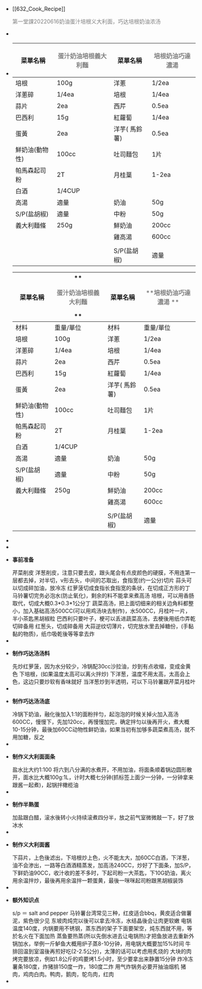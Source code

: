 - [[632_Cook_Recipe]] <p style="color:grey">第一堂課20220616奶油蛋汁培根义大利面，巧达培根奶油浓汤</p>
-
- | 菜單名稱     | <p style="color:grey">蛋汁奶油培根義大利麵</p> | 菜單名稱     |  <p style="color:grey">培根奶油巧達濃湯</p>  |
  |----------|------------|----------|-----------|
  | 培根       | 100g       | 洋蔥       | 1/2ea     |
  | 洋蔥碎      | 1/4ea      | 培根       | 1/4ea     |
  | 蒜片       | 2ea        | 西芹       | 0.5ea     |
  | 巴西利      | 15g        | 紅蘿蔔      | 1/4ea     |
  | 蛋黃       | 2ea        | 洋芋( 馬鈴薯) | 0.5ea     |
  | 鮮奶油(動物性) | 100cc      | 吐司麵包     | 1片        |
  | 帕馬森起司粉   | 2T         | 月桂葉      | 1-2ea     |
  | 白酒       | 1/4CUP     |          |           |
  | 高湯       | 適量         | 奶油       | 50g       |
  | S/P(盐胡椒) | 適量         | 中粉       | 50g       |
  | 義大利麵條    | 250g       | 鮮奶油      | 200cc     |
  |          |            | 雞高湯      | 600cc     |
  |          |            |          |           |
  |          |            | S/P(盐胡椒) | 適量        |
  
  
  | **菜單名稱** | **<p style="color:grey">蛋汁奶油培根義大利麵</p> ** | **菜單名稱** |  <p style="color:grey">**培根奶油巧達濃湯 **</p> |
  |---|---|---|---|
  | 材料 | 重量/單位 | 材料 | 重量/單位  |
  | 培根 | 100g | 洋蔥 | 1/2ea  |
  | 洋蔥碎 | 1/4ea | 培根 | 1/4ea  |
  | 蒜片 | 2ea | 西芹 | 0.5ea  |
  | 巴西利 | 15g | 紅蘿蔔 | 1/4ea  |
  | 蛋黃 | 2ea | 洋芋( 馬鈴薯) | 0.5ea  |
  | 鮮奶油(動物性) | 100cc | 吐司麵包 | 1片  |
  | 帕馬森起司粉 | 2T | 月桂葉 | 1-2ea  |
  | 白酒 | 1/4CUP |  |   |
  | 高湯 | 適量 | 奶油 | 50g  |
  | S/P(盐胡椒) | 適量 | 中粉 | 50g  |
  | 義大利麵條 | 250g | 鮮奶油 | 200cc  |
  |  |  | 雞高湯 | 600cc  |
  |  |  |  |   |
  |  |  | S/P(盐胡椒) | 適量  |
-
-
- <p style="font-weight:bold">事前准备</p>
  芹菜削皮
  洋葱削皮，注意只要去皮，跟头尾会有点皮颜色的硬膜，不用连第一层都去掉，对半切，v形去头，中间的芯取出，食指宽(约一公分)切片
  蒜头可以切成碎加油，放冷冻
  红萝菠切成食指长食指宽的条状，在切成正方形的丁
  马铃薯切完务必泡水(防止氧化)，剩余的料不能拿来煮高汤
  培根，可以用香肠取代，切成大概0.3*0.3*1公分丁
  蔬菜高汤，把上面切细来的相关边角料都整小，加入基础高汤500CC(可以用鸡汤块去制作)，水500CC，月桂叶一片，半小茶匙黑胡椒粒
  巴西利只要叶子，梗可以丢进蔬菜高汤，去梗後用纸巾弄乾切碎备用
  红葱头，切成碎备用
  大蒜逆纹切薄片，切完放水里去掉糖份，(手黏黏的物质)，纸巾吸乾後等等拿去炸
-
- <p style="font-weight:bold">制作巧达汤汤料</p>
  先炒红萝菠，因为水分较少，冷锅配30cc沙拉油，炒到有点收缩，变成金黄色
  下培根，(如果温度太高可以离火拌炒)
  下洋葱，温度不用太高，太高会上色，这边只要炒软有香味就好
  当洋葱炒到半透明，可以下马铃薯跟芹菜月桂叶
-
- <p style="font-weight:bold">制作巧达汤汤底</p>
  冷锅下奶油，融化後加入1:1的面粉拌匀，起泡泡的时候关掉火加入高汤600CC，慢慢下，先加120cc，再慢慢加完，确定拌匀以後再开火，煮大概10-15分钟，最後加60CC动物性鲜奶油，如果当初有加够多蔬菜煮高汤，就不用加糖，反之
-
- <p style="font-weight:bold">制作义大利面面条</p>
  盐水比大约1:100
  将六到八分满的水煮开，不用加油，将面条顺着锅边圆形散开，面水比大概100g:1L，计时大概七分钟(抓标签上面少一分钟，一分钟拿来跟酱一起煮)，起锅拌橄榄油
-
- <p style="font-weight:bold">制作半熟蛋</p>
  加盐跟白醋，滚水後转小火持续滚煮四分半，放之前气室微微敲一下，好了放冰水
-
- <p style="font-weight:bold">制作义大利面酱</p>
  下蒜片，上色後滤出，下培根炒上色，火不能太大，加60CC白酒，下洋葱，油不会渗出，一路等白酒酒精蒸发，加高汤240CC，炒好了下面条，加S/P，下鲜奶油90CC，收汁收的差不多时，下起司粉一大茶匙，下10G奶油，离火用余温拌炒，最後再用余温拌一颗蛋黄，最後一咪咪起司粉跟黑胡椒装饰
-
- <p style="font-weight:bold">额外知识点</p>
  s/p ＝ salt and pepper
  马铃薯台湾常见三种，红皮适合bbq，黄皮适合做薯泥，紫色很少见
  东坡肉炖完以後可以拿去冷冻，水结晶後会让肉更软嫩
  电锅温度140度，内锅要用不锈钢，蒸东西的架子下面要架空，炖东西就不用，等於名火在下面加热
  蒸鱼要热蒸(所以先倒水进去让电锅热)才把鱼放进去重新外锅加水，举例一斤鲈鱼大概用炉子蒸8-10分钟，用电锅大概要加15%时间
  牛排回温到室温後再煎好吃(2-2.5公分)，太薄的话可以考虑用炙烧的
  大块的肉烤完要放凉，例如1.8公斤的鸡要烤1.5小时，至少要拿出来静置15分钟
  炸冷冻薯条180度，炸猪排150度一炸，180度二炸
  用气炸锅务必要开抽油烟机
  猪肉，鸡肉白肉。鸭肉，鹅肉，鸵鸟肉，红肉
-
